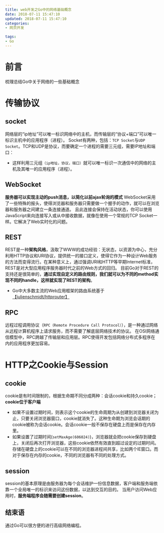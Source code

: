 ```yaml
---
title: web开发之Go中的网络基础概念
date: 2018-07-11 15:47:10
updated: 2018-07-11 15:47:10
categories:
- 网页开发

tags:
- Go
---
```

# 前言
梳理总结Go中关于网络的一些基础概念

<!-- more -->
# 传输协议
## socket
网络层的“ip地址”可以唯一标识网络中的主机，而传输层的“协议+端口”可以唯一标识主机中的应用程序（进程）。
Socket有两种，包括：`TCP Socket`与`UDP Socket`。TCP和UDP是协议，而要确定一个进程的需要三元组，需要IP地址和端口：
- 这样利用三元组`（ip地址，协议，端口）`就可以唯一标识一次通信中的网络的主机及其唯一的应用程序（进程）。

## WebSocket
**服务器可以实现主动的push消息，以简化以前ajax轮询的模式**
WebSocket采用了一些特殊的报头，使得浏览器和服务器只需要做一个握手的动作，就可以在浏览器和服务器之间建立一条连接通道。
且此连接会保持在活动状态，你可以使用JavaScript来向连接写入或从中接收数据，就像在使用一个常规的TCP Socket一样。它解决了Web实时化的问题。

## REST
REST是一种**架构风格**，汲取了WWW的成功经验：无状态，以资源为中心，充分利用HTTP协议和URI协议，提供统一的接口定义，使得它作为一种设计Web服务的方法而变得流行。在某种意义上，通过强调URI和HTTP等早期Internet标准，REST是对大型应用程序服务器时代之前的Web方式的回归。
目前Go对于REST的支持还是很简单的，**通过实现自定义的路由规则，我们就可以为不同的method实现不同的handle，这样就实现了REST的架构**。
- Go中大多数主流的Web应用框架的路由系统基于[【julienschmidt/httprouter】](https://github.com/julienschmidt/httprouter)

## RPC
远程过程调用协议（`RPC（Remote Procedure Call Protocol）`），是一种通过网络从远程计算机程序上请求服务，而不需要了解底层网络技术的协议。
在OSI网络通信模型中，RPC跨越了传输层和应用层。RPC使得开发包括网络分布式多程序在内的应用程序更加容易。

# HTTP之Cookie与Session
## cookie
cookie是有时间限制的，根据生命期不同分成两种：会话cookie和持久cookie；**cookie位于客户端**
- 如果不设置过期时间，则表示这个cookie的生命周期为从创建到浏览器关闭为止，只要关闭浏览器窗口，cookie就消失了。这种生命期为浏览会话期的cookie被称为会话cookie。会话cookie一般不保存在硬盘上而是保存在内存里。
- 如果设置了过期时间(`setMaxAge(606024)`)，浏览器就会把cookie保存到硬盘上，关闭后再次打开浏览器，这些cookie依然有效直到超过设定的过期时间。存储在硬盘上的cookie可以在不同的浏览器进程间共享，比如两个IE窗口。而对于保存在内存的cookie，不同的浏览器有不同的处理方式。

## session
session的基本原理是由服务器为每个会话维护一份信息数据，客户端和服务端依靠一个全局唯一的标识来访问这份数据，以达到交互的目的。
当用户访问Web应用时，**服务端程序会随需要创建session**。

## 结束语
通过Go可以很方便的进行高级网络编程。
